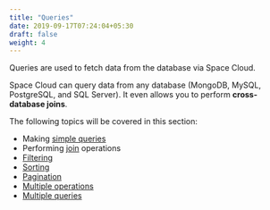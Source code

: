 ```yaml
---
title: "Queries"
date: 2019-09-17T07:24:04+05:30
draft: false
weight: 4
---
```


Queries are used to fetch data from the database via Space Cloud. 

Space Cloud can query data from any database (MongoDB, MySQL, PostgreSQL, and SQL Server). It even allows you to perform **cross-database joins**.

The following topics will be covered in this section:

- Making [simple queries](/essentials/queries/simple-queries)
- Performing [join](/essentials/queries/joins) operations
- [Filtering](/essentials/queries/filtering)
- [Sorting](/essentials/queries/sorting)
- [Pagination](/essentials/queries/pagination)
- [Multiple operations](/essentials/queries/multiple-operations)
- [Multiple queries](/essentials/queries/multiple-queries) 